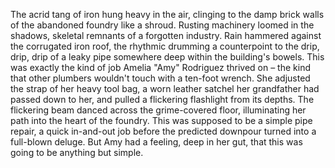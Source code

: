 The acrid tang of iron hung heavy in the air, clinging to the damp brick walls of the abandoned foundry like a shroud.  Rusting machinery loomed in the shadows, skeletal remnants of a forgotten industry.  Rain hammered against the corrugated iron roof, the rhythmic drumming a counterpoint to the drip, drip, drip of a leaky pipe somewhere deep within the building's bowels.  This was exactly the kind of job Amelia "Amy" Rodriguez thrived on – the kind that other plumbers wouldn't touch with a ten-foot wrench.  She adjusted the strap of her heavy tool bag, a worn leather satchel her grandfather had passed down to her, and pulled a flickering flashlight from its depths.  The flickering beam danced across the grime-covered floor, illuminating her path into the heart of the foundry. This was supposed to be a simple pipe repair, a quick in-and-out job before the predicted downpour turned into a full-blown deluge. But Amy had a feeling, deep in her gut, that this was going to be anything but simple.
